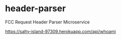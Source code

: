 # header-parser
FCC Request Header Parser Microservice

https://salty-island-97309.herokuapp.com/api/whoami
